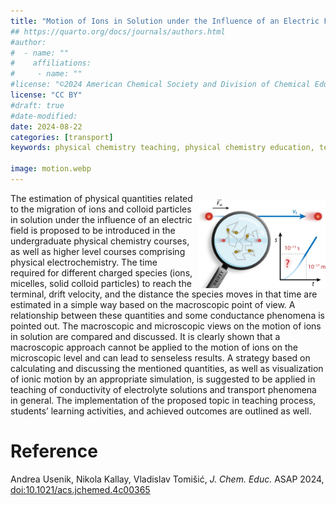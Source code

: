 ```yaml
---
title: "Motion of Ions in Solution under the Influence of an Electric Field: Microscopic versus Macroscopic View"
## https://quarto.org/docs/journals/authors.html
#author:
#  - name: ""
#    affiliations:
#     - name: ""
#license: "©2024 American Chemical Society and Division of Chemical Education, Inc."
license: "CC BY"
#draft: true
#date-modified:
date: 2024-08-22
categories: [transport]
keywords: physical chemistry teaching, physical chemistry education, teaching resources, transport, conductivity

image: motion.webp
---
```


<img src="motion.webp" width="40%" align="right" style="padding: 10px 0px 0px 10px;"/>

The estimation of physical quantities related to the migration of ions and colloid particles in solution under the influence of an electric field is proposed to be introduced in the undergraduate physical chemistry courses, as well as higher level courses comprising physical electrochemistry. The time required for different charged species (ions, micelles, solid colloid particles) to reach the terminal, drift velocity, and the distance the species moves in that time are estimated in a simple way based on the macroscopic point of view. A relationship between these quantities and some conductance phenomena is pointed out. The macroscopic and microscopic views on the motion of ions in solution are compared and discussed. It is clearly shown that a macroscopic approach cannot be applied to the motion of ions on the microscopic level and can lead to senseless results. A strategy based on calculating and discussing the mentioned quantities, as well as visualization of ionic motion by an appropriate simulation, is suggested to be applied in teaching of conductivity of electrolyte solutions and transport phenomena in general. The implementation of the proposed topic in teaching process, students’ learning activities, and achieved outcomes are outlined as well.


# Reference

Andrea Usenik, Nikola Kallay, Vladislav Tomišić, *J. Chem. Educ.* ASAP 2024, [doi:10.1021/acs.jchemed.4c00365](https://doi.org/10.1021/acs.jchemed.4c00365)


